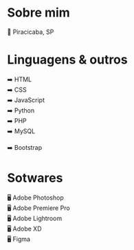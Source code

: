 # Sobre mim

📌 Piracicaba, SP

# Linguagens & outros
➡️ HTML <br>
➡️ CSS <br>
➡️ JavaScript <br>
➡️ Python <br>
➡️ PHP <br>
➡️ MySQL <br>

➡️ Bootstrap <br>

# Sotwares
🖥️ Adobe Photoshop <br>
🖥️ Adobe Premiere Pro <br>
🖥️ Adobe Lightroom <br>
🖥️ Adobe XD <br>
🖥️ Figma <br>
